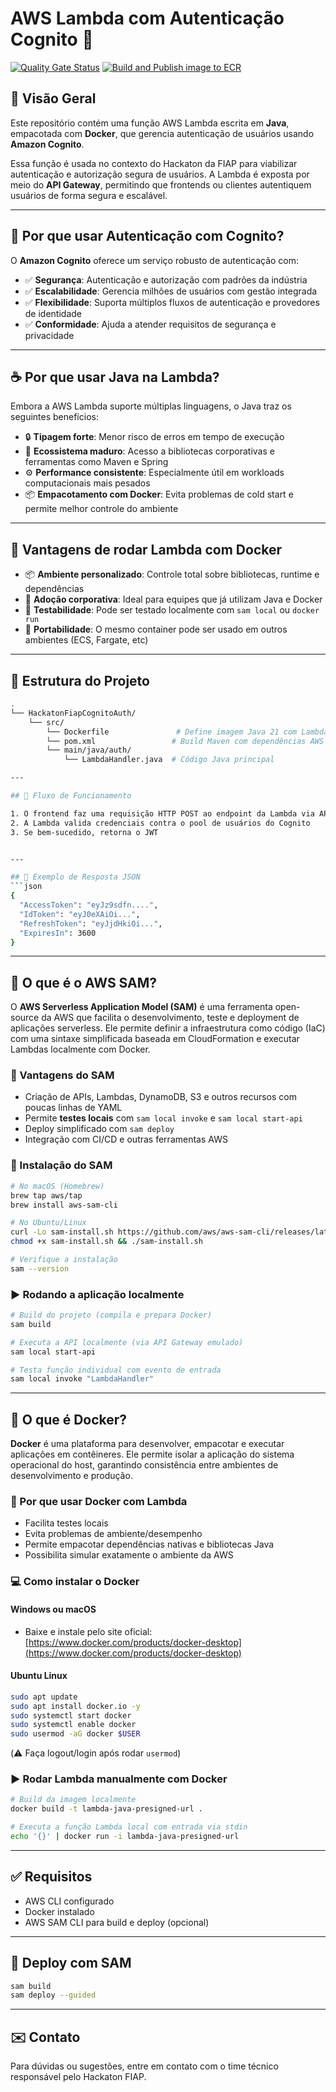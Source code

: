 # AWS Lambda com Autenticação Cognito 🚀

[![Quality Gate Status](https://sonarcloud.io/api/project_badges/measure?project=fiap-8soat-tc-one_hackathon-fiap-cognito-auth&metric=alert_status)](https://sonarcloud.io/summary/new_code?id=fiap-8soat-tc-one_hackathon-fiap-cognito-auth)
[![Build and Publish image to ECR](https://github.com/fiap-8soat-tc-one/hackathon-fiap-cognito-auth/actions/workflows/build.yml/badge.svg)](https://github.com/fiap-8soat-tc-one/hackathon-fiap-cognito-auth/actions/workflows/build.yml)

## 📘 Visão Geral
Este repositório contém uma função AWS Lambda escrita em **Java**, empacotada com **Docker**, que gerencia autenticação de usuários usando **Amazon Cognito**.

Essa função é usada no contexto do Hackaton da FIAP para viabilizar autenticação e autorização segura de usuários. A Lambda é exposta por meio do **API Gateway**, permitindo que frontends ou clientes autentiquem usuários de forma segura e escalável.

---

## 🔐 Por que usar Autenticação com Cognito?

O **Amazon Cognito** oferece um serviço robusto de autenticação com:

- ✅ **Segurança**: Autenticação e autorização com padrões da indústria
- ✅ **Escalabilidade**: Gerencia milhões de usuários com gestão integrada
- ✅ **Flexibilidade**: Suporta múltiplos fluxos de autenticação e provedores de identidade
- ✅ **Conformidade**: Ajuda a atender requisitos de segurança e privacidade

---

## ☕ Por que usar Java na Lambda?

Embora a AWS Lambda suporte múltiplas linguagens, o Java traz os seguintes benefícios:

- 🔒 **Tipagem forte**: Menor risco de erros em tempo de execução
- 🧰 **Ecossistema maduro**: Acesso a bibliotecas corporativas e ferramentas como Maven e Spring
- ⚙️ **Performance consistente**: Especialmente útil em workloads computacionais mais pesados
- 📦 **Empacotamento com Docker**: Evita problemas de cold start e permite melhor controle do ambiente

---

## 🐳 Vantagens de rodar Lambda com Docker

- 📦 **Ambiente personalizado**: Controle total sobre bibliotecas, runtime e dependências
- 💼 **Adoção corporativa**: Ideal para equipes que já utilizam Java e Docker
- 🧪 **Testabilidade**: Pode ser testado localmente com `sam local` ou `docker run`
- 🔁 **Portabilidade**: O mesmo container pode ser usado em outros ambientes (ECS, Fargate, etc)

---

## 🧪 Estrutura do Projeto

```bash
.
└── HackatonFiapCognitoAuth/
    └── src/
        └── Dockerfile               # Define imagem Java 21 com Lambda
        └── pom.xml                 # Build Maven com dependências AWS
        └── main/java/auth/
            └── LambdaHandler.java  # Código Java principal

---

## 🔄 Fluxo de Funcionamento

1. O frontend faz uma requisição HTTP POST ao endpoint da Lambda via API Gateway.
2. A Lambda valida credenciais contra o pool de usuários do Cognito
3. Se bem-sucedido, retorna o JWT


---

## 📎 Exemplo de Resposta JSON
```json
{
  "AccessToken": "eyJz9sdfn....",
  "IdToken": "eyJ0eXAiOi...",
  "RefreshToken": "eyJjdHkiOi...",
  "ExpiresIn": 3600
}
```

---

## 🧰 O que é o AWS SAM?

O **AWS Serverless Application Model (SAM)** é uma ferramenta open-source da AWS que facilita o desenvolvimento, teste e deployment de aplicações serverless. Ele permite definir a infraestrutura como código (IaC) com uma sintaxe simplificada baseada em CloudFormation e executar Lambdas localmente com Docker.

### 📌 Vantagens do SAM
- Criação de APIs, Lambdas, DynamoDB, S3 e outros recursos com poucas linhas de YAML
- Permite **testes locais** com `sam local invoke` e `sam local start-api`
- Deploy simplificado com `sam deploy`
- Integração com CI/CD e outras ferramentas AWS

### 🧪 Instalação do SAM
```bash
# No macOS (Homebrew)
brew tap aws/tap
brew install aws-sam-cli

# No Ubuntu/Linux
curl -Lo sam-install.sh https://github.com/aws/aws-sam-cli/releases/latest/download/install
chmod +x sam-install.sh && ./sam-install.sh

# Verifique a instalação
sam --version
```

### ▶️ Rodando a aplicação localmente
```bash
# Build do projeto (compila e prepara Docker)
sam build

# Executa a API localmente (via API Gateway emulado)
sam local start-api

# Testa função individual com evento de entrada
sam local invoke "LambdaHandler"
```

---

## 🐳 O que é Docker?

**Docker** é uma plataforma para desenvolver, empacotar e executar aplicações em contêineres. Ele permite isolar a aplicação do sistema operacional do host, garantindo consistência entre ambientes de desenvolvimento e produção.

### 🔧 Por que usar Docker com Lambda
- Facilita testes locais
- Evita problemas de ambiente/desempenho
- Permite empacotar dependências nativas e bibliotecas Java
- Possibilita simular exatamente o ambiente da AWS

### 💻 Como instalar o Docker

#### Windows ou macOS
- Baixe e instale pelo site oficial: [https://www.docker.com/products/docker-desktop](https://www.docker.com/products/docker-desktop)

#### Ubuntu Linux
```bash
sudo apt update
sudo apt install docker.io -y
sudo systemctl start docker
sudo systemctl enable docker
sudo usermod -aG docker $USER
```
(⚠️ Faça logout/login após rodar `usermod`)

### ▶️ Rodar Lambda manualmente com Docker
```bash
# Build da imagem localmente
docker build -t lambda-java-presigned-url .

# Executa a função Lambda local com entrada via stdin
echo '{}' | docker run -i lambda-java-presigned-url
```

---

## ✅ Requisitos
- AWS CLI configurado
- Docker instalado
- AWS SAM CLI para build e deploy (opcional)

---

## 🚀 Deploy com SAM
```bash
sam build
sam deploy --guided
```

---

## ✉️ Contato
Para dúvidas ou sugestões, entre em contato com o time técnico responsável pelo Hackaton FIAP.

